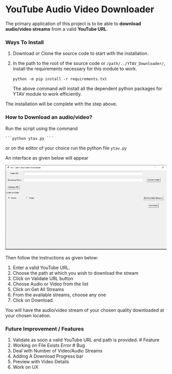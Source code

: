 # YouTube Audio Video Downloader

The primary application of this project is to be able to **download audio/video streams** from a valid **YouTube URL**.


### Ways To Install
1. Download or Clone the source code to start with the installation.  
2. In the path to the root of the source code or `/path/../YTAV_Downloader/`, 
    install the requirements necessary for this module to work.  
        
     ```python -m pip install -r requirements.txt```
     
   The above command will install all the dependent python packages for YTAV module to work efficiently.

The installation will be complete with the step above. 

### How to Download an audio/video?
Run the script using the command 

    ```python ytav.py ```  
    
or on the editor of your choice run the python file `ytav.py`
    
An interface as given below will appear


![](refs/img_1.PNG)


Then follow the instructions as given below:
1. Enter a valid YouTube URL.
2. Choose the path at which you wish to download the stream
3. Click on Validate URL button
4. Choose Audio or Video from the list
5. Click on Get All Streams
6. From the available streams, choose any one
7. Click on Download. 
 
 
You will have the audio/video stream of your chosen quality downloaded at your chosen location.

### Future Improvement / Features 
1. Validate as soon a valid YouTube URL and path is provided. # Feature
2. Working on File Exists Error # Bug
3. Deal with Number of Video/Audio Streams
4. Adding A Download Progress bar
5. Preview with Video Details
6. Work on UX
  
  
